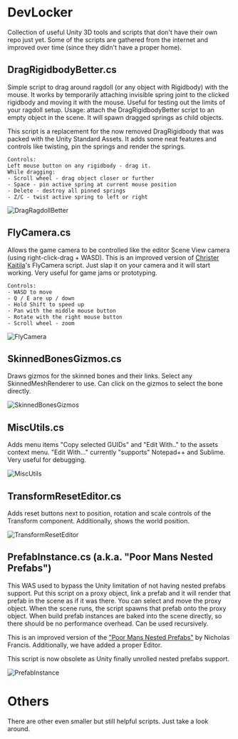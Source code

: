 # DevLocker

Collection of useful Unity 3D tools and scripts that don't have their own repo just yet. Some of the scripts are gathered from the internet and improved over time (since they didn't have a proper home).

## DragRigidbodyBetter.cs
Simple script to drag around ragdoll (or any object with Rigidbody) with the mouse.
It works by temporarily attaching invisible spring joint to the clicked rigidbody and moving it with the mouse.
Useful for testing out the limits of your ragdoll setup.
Usage: attach the DragRigidbodyBetter script to an empty object in the scene. It will spawn dragged springs as child objects.

This script is a replacement for the now removed DragRigidbody that was packed with the Unity Standard Assets.
It adds some neat features and controls like twisting, pin the springs and render the springs.
```
Controls: 
Left mouse button on any rigidbody - drag it.
While dragging:
- Scroll wheel - drag object closer or further
- Space - pin active spring at current mouse position
- Delete - destroy all pinned springs
- Z/C - twist active spring to left or right
```
![DragRagdollBetter](Docs/Screenshots/DragRagdollBetterShot.png)

## FlyCamera.cs
Allows the game camera to be controlled like the editor Scene View camera (using right-click-drag + WASD). This is an improved version of [Christer Kaitila](https://gist.github.com/McFunkypants/5a9dad582461cb8d9de3)'s FlyCamera script. Just slap it on your camera and it will start working.
Very useful for game jams or prototyping.
```
Controls: 
- WASD to move
- Q / E are up / down
- Hold Shift to speed up
- Pan with the middle mouse button
- Rotate with the right mouse button
- Scroll wheel - zoom
```
![FlyCamera](Docs/Screenshots/FlyCameraShot.png)

## SkinnedBonesGizmos.cs
Draws gizmos for the skinned bones and their links. Select any SkinnedMeshRenderer to use. Can click on the gizmos to select the bone directly.

![SkinnedBonesGizmos](Docs/Screenshots/SkinnedBonesGizmosShot.png)

## MiscUtils.cs
Adds menu items "Copy selected GUIDs" and "Edit With.." to the assets context menu. "Edit With..." currently "supports" Notepad++ and Sublime. Very useful for debugging.

![MiscUtils](Docs/Screenshots/MiscUtilsShot.png)

## TransformResetEditor.cs
Adds reset buttons next to position, rotation and scale controls of the Transform component. Additionally, shows the world position.

![TransformResetEditor](Docs/Screenshots/TransformResetEditorShot.png)

## PrefabInstance.cs (a.k.a. "Poor Mans Nested Prefabs")
This WAS used to bypass the Unity limitation of not having nested prefabs support.
Put this script on a proxy object, link a prefab and it will render that prefab in the scene as if it was there.
You can select and move the proxy object. When the scene runs, the script spawns that prefab onto the proxy object.
When build prefab instances are baked into the scene directly, so there should be no performance overhead.
Can be used recursively.
 
This is an improved version of the ["Poor Mans Nested Prefabs"](http://framebunker.com/blog/poor-mans-nested-prefabs) by Nicholas Francis.
Additionally, we have added a proper Editor.

This script is now obsolete as Unity finally unrolled nested prefabs support.

![PrefabInstance](Docs/Screenshots/PrefabInstanceShot.png)

# Others
There are other even smaller but still helpful scripts. Just take a look around.
